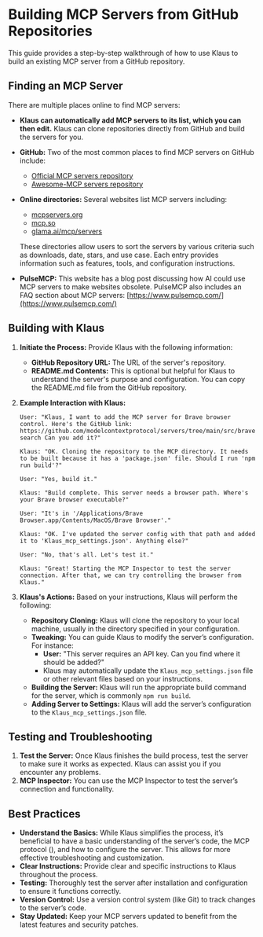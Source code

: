 # Building MCP Servers from GitHub Repositories

This guide provides a step-by-step walkthrough of how to use Klaus to build an existing MCP server from a GitHub repository.

## **Finding an MCP Server**

There are multiple places online to find MCP servers:

-   **Klaus can automatically add MCP servers to its list, which you can then edit.** Klaus can clone repositories directly from GitHub and build the servers for you.
-   **GitHub:** Two of the most common places to find MCP servers on GitHub include:
    -   [Official MCP servers repository](https://github.com/modelcontextprotocol/servers)
    -   [Awesome-MCP servers repository](https://github.com/punkpeye/awesome-mcp-servers)
-   **Online directories:** Several websites list MCP servers including:

    -   [mcpservers.org](https://mcpservers.org/)
    -   [mcp.so](https://mcp.so/)
    -   [glama.ai/mcp/servers](https://glama.ai/mcp/servers)

    These directories allow users to sort the servers by various criteria such as downloads, date, stars, and use case. Each entry provides information such as features, tools, and configuration instructions.

-   **PulseMCP:** This website has a blog post discussing how AI could use MCP servers to make websites obsolete. PulseMCP also includes an FAQ section about MCP servers: [https://www.pulsemcp.com/](https://www.pulsemcp.com/)

## **Building with Klaus**

1.  **Initiate the Process:** Provide Klaus with the following information:
    -   **GitHub Repository URL:** The URL of the server's repository.
    -   **README.md Contents:** This is optional but helpful for Klaus to understand the server's purpose and configuration. You can copy the README.md file from the GitHub repository.
2.  **Example Interaction with Klaus:**

    ```
    User: "Klaus, I want to add the MCP server for Brave browser control. Here's the GitHub link: https://github.com/modelcontextprotocol/servers/tree/main/src/brave-search Can you add it?"

    Klaus: "OK. Cloning the repository to the MCP directory. It needs to be built because it has a 'package.json' file. Should I run 'npm run build'?"

    User: "Yes, build it."

    Klaus: "Build complete. This server needs a browser path. Where's your Brave browser executable?"

    User: "It's in '/Applications/Brave Browser.app/Contents/MacOS/Brave Browser'."

    Klaus: "OK. I've updated the server config with that path and added it to 'Klaus_mcp_settings.json'. Anything else?"

    User: "No, that's all. Let's test it."

    Klaus: "Great! Starting the MCP Inspector to test the server connection. After that, we can try controlling the browser from Klaus."
    ```

3.  **Klaus's Actions:** Based on your instructions, Klaus will perform the following:
    -   **Repository Cloning:** Klaus will clone the repository to your local machine, usually in the directory specified in your configuration.
    -   **Tweaking:** You can guide Klaus to modify the server’s configuration. For instance:
        -   **User:** "This server requires an API key. Can you find where it should be added?"
        -   Klaus may automatically update the `Klaus_mcp_settings.json` file or other relevant files based on your instructions.
    -   **Building the Server:** Klaus will run the appropriate build command for the server, which is commonly `npm run build`.
    -   **Adding Server to Settings:** Klaus will add the server’s configuration to the `Klaus_mcp_settings.json` file.

## **Testing and Troubleshooting**

1.  **Test the Server:** Once Klaus finishes the build process, test the server to make sure it works as expected. Klaus can assist you if you encounter any problems.
2.  **MCP Inspector:** You can use the MCP Inspector to test the server’s connection and functionality.

## **Best Practices**

-   **Understand the Basics:** While Klaus simplifies the process, it’s beneficial to have a basic understanding of the server’s code, the MCP protocol (), and how to configure the server. This allows for more effective troubleshooting and customization.
-   **Clear Instructions:** Provide clear and specific instructions to Klaus throughout the process.
-   **Testing:** Thoroughly test the server after installation and configuration to ensure it functions correctly.
-   **Version Control:** Use a version control system (like Git) to track changes to the server’s code.
-   **Stay Updated:** Keep your MCP servers updated to benefit from the latest features and security patches.
